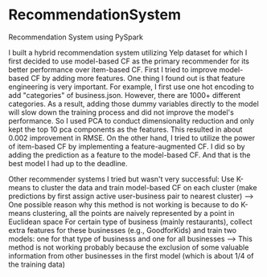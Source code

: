 # RecommendationSystem
Recommendation System using PySpark

I built a hybrid recommendation system utilizing Yelp dataset for which I first decided to use model-based CF as the primary recommender for its better performance over item-based CF.
First I tried to improve model-based CF by adding more features.
One thing I found out is that feature engineering is very important.
For example, I first use one hot encoding to add "categories" of business.json.
However, there are 1000+ different categories.
As a result, adding those dummy variables directly to the model will slow down the training process and did not improve the model's performance.
So I used PCA to conduct dimensionality reduction and only kept the top 10 pca components as the features.
This resulted in about 0.002 improvement in RMSE.
On the other hand, I tried to utilize the power of item-based CF by implementing a feature-augmented CF.
I did so by adding the prediction as a feature to the model-based CF.
And that is the best model I had up to the deadline.

Other recommender systems I tried but wasn't very successful:
Use K-means to cluster the data and train model-based CF on each cluster (make predictions by first assign active user-business pair to nearest cluster)
--> One possible reason why this method is not working is because to do K-means clustering, all the points are naively represented by a point in Euclidean space
For certain type of business (mainly restaurants), collect extra features for these businesses (e.g., GoodforKids) and train two models: one for that type of businesss and one for all businesses
--> This method is not working probably because the exclusion of some valuable information from other businesses in the first model (which is about 1/4 of the training data)
